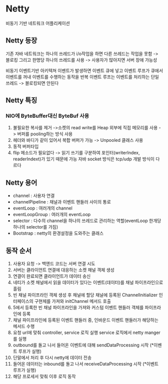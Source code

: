 # Netty
비동기 기반 네트워크 어플리케이션

## Netty 등장
기존 자바 네트워크는 하나의 쓰레드가 i/o작업을 하면 다른 쓰레드는 작업을 못함 -> 블로킹
그리고 한명당 하나의 쓰레드를 사용 -> 사용자가 많아지면 서버 장애 가능성

비동기 이벤트기반 아키텍쳐
이벤트가 발생하면 이벤트 큐에 넣고 이벤트 루프가 큐에서 이벤트를 꺼내 이벤트를 수행하는 동작을 반복
이벤트 루프는 이벤트를 처리하는 단일 쓰레드 -> 블로킹되면 안된다

## Netty 특징

### NIO에 ByteBuffer대신 ByteBuf 사용
  1. 불필요한 복사를 제거 ->소켓의 read write를 Heap 외부에 직접 메모리를 사용 -> 버퍼를 pooling하는 방식 사용
  2. 헤더와 바디가 같이 있어서 복합 버퍼가 가능 -> Unpooled 클래스 사용
  3. 동적 버퍼타입
  4. flip 메소드가 필요없다 -> 읽기 쓰기를 구분하여 포인터(writerIndex, readerIndext)가 있기 때문에 가능
자바 socket 방식은 tcp/udp 개발 방식이 다르다

## Netty 용어
- channel : 사용자 연결
- channelPipeline : 채널과 이벤트 핸들러 사이의 통로
- eventLoop : 여러개의 channel
- eventLoopGroup : 여러개의 eventLoop
- selector : 다수의 channel을 하나의 쓰레드로 관리하는 역할(eventLoop 한개당 하나의 selector를 가짐)
- Bootstrap : netty의 환경설정을 도와주는 클래스
  
## 동작 순서
  1. 사용자 요청 -> 백앤드 코드는 서버 연결 시도
  2. 서버는 클라이언트 연결에 대응하는 소켓 채널 객체 생성
  3. 연결이 완료되면 클라이언트가 데이터 송신
  4. 네티가 소켓 채널에서 읽을 데이터가 있다는 이벤트(데이터)를 채널 파이프라인으로 흘림
  5. 빈 채널 파이프라인 객체 생성 후 채널에 할당 채널에 등록된 ChannelInitializer 인터페이스의 구현체를 가져와 initChannel 메서드 호출
  6. 5에서 등록한 빈 채널 파이프라인을 가져와 커스텀 이벤트 핸들러 객체를 파이프라인에 등록
  7. 채널 파이프라인에 등록된 이벤트 핸들러 중, 인바운드 이벤트 핸들러가 해당하는 메서드 수행
  8. 요청 url에 맞춰 controller, service 로직 실행 service 로직에서 netty manger를 실행
  9. outbound를 돌고 나서 들어온 이벤트에 대해 sendDataProcessing 시작 (*이벤트 루프가 실행)
  10. 단말에서 처리 후 다시 netty에 데이터 전송
  11. 들어온 데이터는 inbound를 돌고 나서 receiveDataProcessing 시작 (*이벤트 루프가 실행)
  12. 해당 프로세서 맞춰 이후 로직 동작
